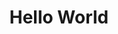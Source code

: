---
ee_id: '60'
site: '1'
type: '2'
long_id: 2009-037 Hello World
url: 2009-037-hello-world
title: Hello World
year: '2009'
medium: Pen on paper
commission:
dims:
pitch: "​Between 0-100 lines drawn to random points"
ps:
live_url:
related:
youtube:
imgs: hello-world-2009-037-digital-database-ih.jpg
subheading:
display_year: '2009'
download:
add_credit:
add_credits:
related_code: https://github.com/coryarcangel/Hp-Pen-Plotter-Hello-World
layout: things-i-made
---